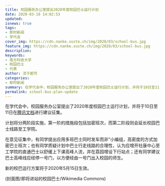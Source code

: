 ```yaml
---
title: 校园服务办公室提出2020年度校园巴士运行计划
date: 2020-03-10 14:02:53
updated:
isnews: true
tags:
- 即时新闻
- 学代会
cover_img: https://cdn.nanke.suste.ch/img/2020/03/school-bus.jpg
feature_img: https://cdn.nanke.suste.ch/img/2020/03/school-bus.jpg
description:
keywords:
- 南方科技大学
- 校园巴士
- 代表
author: 淳于妮可
categories:
- 即时新闻
summary: 在学代会中，校园服务办公室提出了2020年度校园巴士运行计划，并将于10日至11日在腾讯文档进行建议征集。
permalink: school-bus-plan-update
---
```

在学代会中，校园服务办公室提出了2020年度校园巴士运行计划，并将于10日至11日在[腾讯文档](https://docs.qq.com/sheet/DV1RDY2pwQWxXTFVy)进行建议征集。

计划将分两阶段实施，第一阶的措施段包括加密班次，而第二阶段则会延长校园巴士线路至工学院。

在意见征集中，有同学提出应用多班巴士同时发车而非”小编组，高密度的方式加密巴士班次；也有同学质疑计划中巴士行走线路的合理性，认为应增开社康中心至工学院的直通巴士以舒缓上下课高峰人流，并在荔园增设下行站点；还有同学建议巴士高峰线应经停一号门，以方便经由一号门出入校园的师生。

新的校巴运行方案将于2020年5月15日生效。

(封面图/即将进站的校园巴士/Wikimedia Commons)
